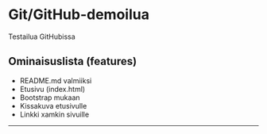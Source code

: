 # Git/GitHub-demoilua
Testailua GitHubissa


## Ominaisuslista (features)

* README.md valmiiksi
* Etusivu (index.html)
* Bootstrap mukaan
* Kissakuva etusivulle
* Linkki xamkin sivuille

---